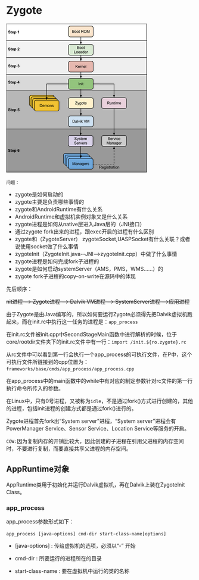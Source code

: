 # Zygote

![flow chart](https://github.com/kentanvictor/STUDY/blob/Image/Android%E6%A1%86%E6%9E%B6%E6%8F%AD%E7%A7%98/initToAppProgress.png?raw=true)

`问题：`

+ zygote是如何启动的
+ zygote主要是负责哪些事情的
+ zygote和AndroidRuntime有什么关系
+ AndroidRuntime和虚拟机实例对象又是什么关系
+ zygote进程是如何从native层进入Java层的（JNI接口）
+ 通过zygote fork出来的进程，跟exec开启的进程有什么区别
+ zygote和（ZygoteServer） zygoteSocket,UASPSocket有什么关联？或者说使用socket做了什么事情
+ zygoteInit（ZygoteInit.java--JNI-->zygoteInit.cpp）中做了什么事情
+ zygote进程是如何完成fork子进程的
+ zygote是如何启动systemServer（AMS，PMS，WMS……）的
+ zygote fork子进程的copy-on-write在源码中的体现

先后顺序：

~~nit进程 –-> Zygote进程 –> Dalvik VM进程 –> SystemServer进程 –>应用进程~~

由于Zygote是由Java编写的，所以如何要运行Zygote必须得先把Dalvik虚拟机跑起来，而在init.rc中执行这一任务的进程是：`app_process`

在init.rc文件被init.cpp中SecondStageMain函数中进行解析的时候，位于core\/rootdir文件夹下的init.rc文件中有一行：`import /init.${ro.zygote}.rc`

从rc文件中可以看到第一行会执行一个app_process的可执行文件，在P中，这个可执行文件所链接到的cpp位置为：`frameworks/base/cmds/app_process/app_process.cpp`

在app_process中的main函数中的while中有对应的制定参数针对rc文件的第一行执行命令所传入的参数。

在Linux中，只有0号进程，又被称为`idle`，不是通过fork()方式进行创建的，其他的进程，包括init进程的创建方式都是通过fork()进行的。

Zygote进程首先fork出“System server”进程，“System server”进程会有PowerManager Service、Sensor Service、Location Service等服务的开启。

`COW:`因为复制内存的开销比较大，因此创建的子进程在引用父进程的内存空间时，不要进行复制，而要直接共享父进程的内存空间。

## AppRuntime对象

AppRuntime类用于初始化并运行Dalvik虚拟机，再在Dalvik上装在ZygoteInit Class。

### app_process

app_process参数形式如下：

`app_process [java-options] cmd-dir start-class-name[options]`

+ [java-options] : 传给虚拟机的选项，必须以“-” 开始

+ cmd-dir : 所要运行的进程所在的目录

+ start-class-name : 要在虚拟机中运行的类的名称